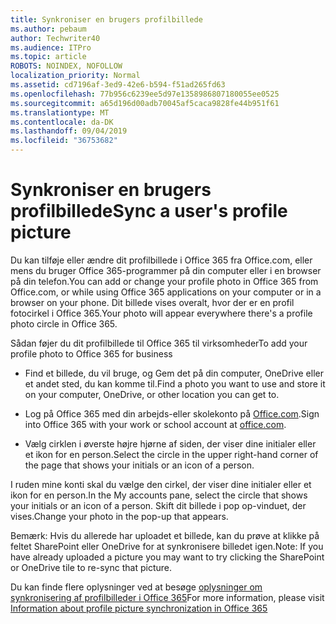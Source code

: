```yaml
---
title: Synkroniser en brugers profilbillede
ms.author: pebaum
author: Techwriter40
ms.audience: ITPro
ms.topic: article
ROBOTS: NOINDEX, NOFOLLOW
localization_priority: Normal
ms.assetid: cd7196af-3ed9-42e6-b594-f51ad265fd63
ms.openlocfilehash: 77b956c6239ee5d97e1358986807180055ee0525
ms.sourcegitcommit: a65d196d00adb70045af5caca9828fe44b951f61
ms.translationtype: MT
ms.contentlocale: da-DK
ms.lasthandoff: 09/04/2019
ms.locfileid: "36753682"
---
```

# <a name="sync-a-users-profile-picture"></a><span data-ttu-id="25482-102">Synkroniser en brugers profilbillede</span><span class="sxs-lookup"><span data-stu-id="25482-102">Sync a user's profile picture</span></span>

<span data-ttu-id="25482-103">Du kan tilføje eller ændre dit profilbillede i Office 365 fra Office.com, eller mens du bruger Office 365-programmer på din computer eller i en browser på din telefon.</span><span class="sxs-lookup"><span data-stu-id="25482-103">You can add or change your profile photo in Office 365 from Office.com, or while using Office 365 applications on your computer or in a browser on your phone.</span></span> <span data-ttu-id="25482-104">Dit billede vises overalt, hvor der er en profil fotocirkel i Office 365.</span><span class="sxs-lookup"><span data-stu-id="25482-104">Your photo will appear everywhere there's a profile photo circle in Office 365.</span></span>

<span data-ttu-id="25482-105">Sådan føjer du dit profilbillede til Office 365 til virksomheder</span><span class="sxs-lookup"><span data-stu-id="25482-105">To add your profile photo to Office 365 for business</span></span>

- <span data-ttu-id="25482-106">Find et billede, du vil bruge, og Gem det på din computer, OneDrive eller et andet sted, du kan komme til.</span><span class="sxs-lookup"><span data-stu-id="25482-106">Find a photo you want to use and store it on your computer, OneDrive, or other location you can get to.</span></span>

- <span data-ttu-id="25482-107">Log på Office 365 med din arbejds-eller skolekonto på [Office.com](http://www.office.com).</span><span class="sxs-lookup"><span data-stu-id="25482-107">Sign into Office 365 with your work or school account at [office.com](http://www.office.com).</span></span>

- <span data-ttu-id="25482-108">Vælg cirklen i øverste højre hjørne af siden, der viser dine initialer eller et ikon for en person.</span><span class="sxs-lookup"><span data-stu-id="25482-108">Select the circle in the upper right-hand corner of the page that shows your initials or an icon of a person.</span></span>

<span data-ttu-id="25482-109">I ruden mine konti skal du vælge den cirkel, der viser dine initialer eller et ikon for en person.</span><span class="sxs-lookup"><span data-stu-id="25482-109">In the My accounts pane, select the circle that shows your initials or an icon of a person.</span></span> <span data-ttu-id="25482-110">Skift dit billede i pop op-vinduet, der vises.</span><span class="sxs-lookup"><span data-stu-id="25482-110">Change your photo in the pop-up that appears.</span></span>

<span data-ttu-id="25482-111">Bemærk: Hvis du allerede har uploadet et billede, kan du prøve at klikke på feltet SharePoint eller OneDrive for at synkronisere billedet igen.</span><span class="sxs-lookup"><span data-stu-id="25482-111">Note: If you have already uploaded a picture you may want to try clicking the SharePoint or OneDrive tile to re-sync that picture.</span></span>

<span data-ttu-id="25482-112">Du kan finde flere oplysninger ved at besøge [oplysninger om synkronisering af profilbilleder i Office 365](https://support.office.com/article/information-about-profile-picture-synchronization-in-office-365-20594d76-d054-4af4-a660-401133e3d48a)</span><span class="sxs-lookup"><span data-stu-id="25482-112">For more information, please visit [Information about profile picture synchronization in Office 365](https://support.office.com/article/information-about-profile-picture-synchronization-in-office-365-20594d76-d054-4af4-a660-401133e3d48a)</span></span>

